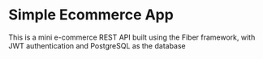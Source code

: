 # Simple Ecommerce App
This is a mini e-commerce REST API built using the Fiber framework, with JWT authentication and PostgreSQL as the database
